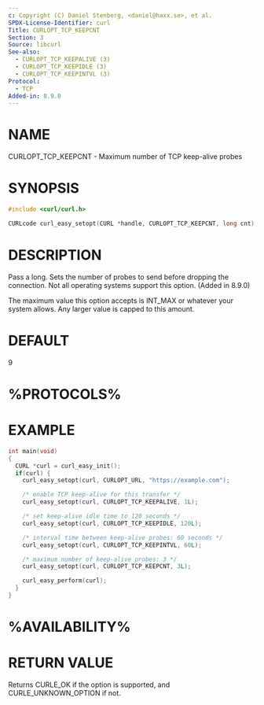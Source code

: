 ```yaml
---
c: Copyright (C) Daniel Stenberg, <daniel@haxx.se>, et al.
SPDX-License-Identifier: curl
Title: CURLOPT_TCP_KEEPCNT
Section: 3
Source: libcurl
See-also:
  - CURLOPT_TCP_KEEPALIVE (3)
  - CURLOPT_TCP_KEEPIDLE (3)
  - CURLOPT_TCP_KEEPINTVL (3)
Protocol:
  - TCP
Added-in: 8.9.0
---
```


# NAME

CURLOPT_TCP_KEEPCNT - Maximum number of TCP keep-alive probes

# SYNOPSIS

~~~c
#include <curl/curl.h>

CURLcode curl_easy_setopt(CURL *handle, CURLOPT_TCP_KEEPCNT, long cnt);
~~~

# DESCRIPTION

Pass a long. Sets the number of probes to send before dropping
the connection. Not all operating systems support this option.
(Added in 8.9.0)

The maximum value this option accepts is INT_MAX or whatever your
system allows.
Any larger value is capped to this amount.

# DEFAULT

9

# %PROTOCOLS%

# EXAMPLE

~~~c
int main(void)
{
  CURL *curl = curl_easy_init();
  if(curl) {
    curl_easy_setopt(curl, CURLOPT_URL, "https://example.com");

    /* enable TCP keep-alive for this transfer */
    curl_easy_setopt(curl, CURLOPT_TCP_KEEPALIVE, 1L);

    /* set keep-alive idle time to 120 seconds */
    curl_easy_setopt(curl, CURLOPT_TCP_KEEPIDLE, 120L);

    /* interval time between keep-alive probes: 60 seconds */
    curl_easy_setopt(curl, CURLOPT_TCP_KEEPINTVL, 60L);

    /* maximum number of keep-alive probes: 3 */
    curl_easy_setopt(curl, CURLOPT_TCP_KEEPCNT, 3L);

    curl_easy_perform(curl);
  }
}
~~~

# %AVAILABILITY%

# RETURN VALUE

Returns CURLE_OK if the option is supported, and CURLE_UNKNOWN_OPTION if not.
